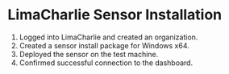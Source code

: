 # LimaCharlie Sensor Installation

1. Logged into LimaCharlie and created an organization.
2. Created a sensor install package for Windows x64.
3. Deployed the sensor on the test machine.
4. Confirmed successful connection to the dashboard.
